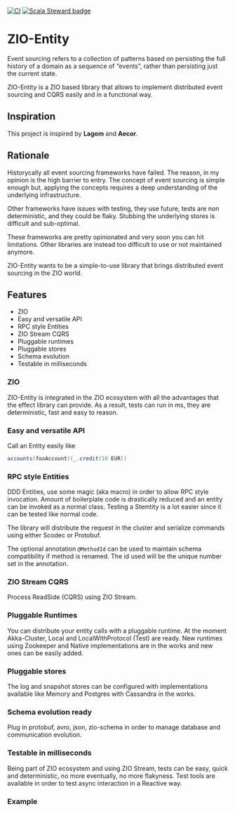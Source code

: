 [![CI](https://github.com/thehonesttech/stem/actions/workflows/scala.yml/badge.svg?branch=master)](https://github.com/thehonesttech/zio-entity/actions/workflows/scala.yml) [![Scala Steward badge](https://img.shields.io/badge/Scala_Steward-helping-blue.svg?style=flat&logo=data:image/png;base64,iVBORw0KGgoAAAANSUhEUgAAAA4AAAAQCAMAAAARSr4IAAAAVFBMVEUAAACHjojlOy5NWlrKzcYRKjGFjIbp293YycuLa3pYY2LSqql4f3pCUFTgSjNodYRmcXUsPD/NTTbjRS+2jomhgnzNc223cGvZS0HaSD0XLjbaSjElhIr+AAAAAXRSTlMAQObYZgAAAHlJREFUCNdNyosOwyAIhWHAQS1Vt7a77/3fcxxdmv0xwmckutAR1nkm4ggbyEcg/wWmlGLDAA3oL50xi6fk5ffZ3E2E3QfZDCcCN2YtbEWZt+Drc6u6rlqv7Uk0LdKqqr5rk2UCRXOk0vmQKGfc94nOJyQjouF9H/wCc9gECEYfONoAAAAASUVORK5CYII=)](https://scala-steward.org) 

# ZIO-Entity

Event sourcing refers to a collection of patterns based on persisting the full history of a domain as a sequence of “events”, rather than persisting just the current state.

ZIO-Entity is a ZIO based library that allows to implement distributed event sourcing and CQRS easily and in a functional way.

## Inspiration
This project is inspired by **Lagom** and **Aecor**.

## Rationale
Historycally all event sourcing frameworks have failed.
The reason, in my opinion is the high barrier to entry. The concept of event sourcing is simple enough but, applying the concepts
requires a deep understanding of the underlying infrastructure.

Other frameworks have issues with testing, they use future, tests are non deterministic, and they could be flaky.
Stubbing the underlying stores is difficult and sub-optimal.

These frameworks are pretty opinionated and very soon you can hit limitations.
Other libraries are instead too difficult to use or not maintained anymore.

ZIO-Entity wants to be a simple-to-use library that brings distributed event sourcing in the ZIO world.

## Features
- ZIO
- Easy and versatile API
- RPC style Entities
- ZIO Stream CQRS
- Pluggable runtimes
- Pluggable stores
- Schema evolution
- Testable in milliseconds

### ZIO
ZIO-Entity is integrated in the ZIO ecosystem with all the advantages that the effect library can provide. 
As a result, tests can run in ms, they are deterministic, fast and easy to reason.

### Easy and versatile API
Call an Entity easily like
```scala
accounts(fooAccount)(_.credit(10 EUR))
```

### RPC style Entities
DDD Entities, use some magic (aka macro) in order to
allow RPC style invocation. Amount of boilerplate code is drastically reduced and an entity can be invoked
as a normal class.
Testing a Stemtity is a lot easier since it can be tested like normal code.

The library will distribute the request in the cluster and serialize commands using either Scodec or Protobuf.

The optional annotation `@MethodId` can be used to maintain schema compatibility if method is renamed.
The id used will be the unique number set in the annotation.

### ZIO Stream CQRS
Process ReadSide (CQRS) using ZIO Stream.

### Pluggable Runtimes
You can distribute your entity calls with a pluggable runtime.
At the moment Akka-Cluster, Local and LocalWithProtocol (Test) are ready.
New runtimes using Zookeeper and Native implementations are in the works and new ones can be easily added.

### Pluggable stores
The log and snapshot stores can be configured with implementations available like Memory and Postgres with Cassandra in the works.

### Schema evolution ready
Plug in protobuf, avro, json, zio-schema in order to manage database and communication evolution.

### Testable in milliseconds
Being part of ZIO ecosystem and using ZIO Stream, tests can be easy, quick and deterministic, no more eventually, no more flakyness.
Test tools are available in order to test async interaction in a Reactive way.

### Example
